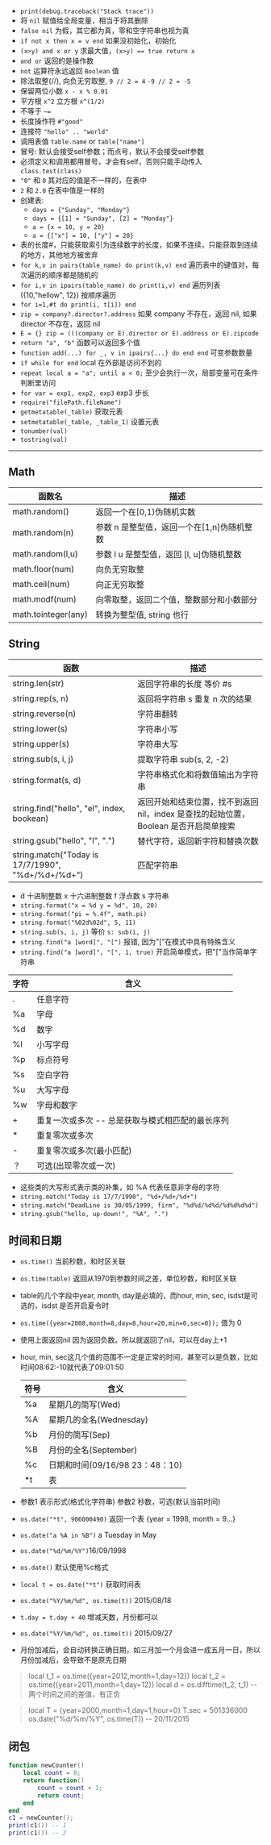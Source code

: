 * `print(debug.traceback("Stack trace"))`
* 将 `nil` 赋值给全局变量，相当于将其删除
* `false nil` 为假，其它都为真，零和空字符串也视为真
* `if not x then x = v end` 如果没初始化，初始化
* `(x>y) and x or y` 求最大值，`(x>y) == true return x`
* `and or` 返回的是操作数
* `not` 运算符永远返回 `Boolean` 值
* 除法取整(//), 向负无穷取整, `9 // 2 = 4` `-9 // 2 = -5`
* 保留两位小数 `x - x % 0.01`
* 平方根 `x^2` 立方根 `x^(1/2)`
* 不等于 `~=`
* 长度操作符 `#"good"`
* 连接符 `"hello" .. "world"`
* 调用表值 `table.name` or `table["name"]`
* 冒号: 默认会接受self参数；而点号，默认不会接受self参数
* 必须定义和调用都用冒号，才会有self，否则只能手动传入`class.test(class)`
* `"0"` 和 `0` 其对应的值是不一样的，在表中
* `2` 和 `2.0` 在表中值是一样的
* 创建表:
  * `days = {"Sunday", "Monday"}`
  * `days = {[1] = "Sunday", [2] = "Monday"}`
  * `a = {x = 10, y = 20}`
  * `a = {["x"] = 10, ["y"] = 20}`
* 表的长度#，只能获取索引为连续数字的长度，如果不连续，只能获取到连续的地方，其他地方被舍弃
* `for k,v in pairs(table_name) do print(k,v) end` 遍历表中的键值对，每次遍历的顺序都是随机的
* `for i,v in ipairs(table_name) do print(i,v) end` 遍历列表({10,"hellow", 12}) 按顺序遍历
* `for i=1,#t do print(i, t[i]) end`
* `zip = company?.director?.address` 如果 company 不存在，返回 nil, 如果 director 不存在，返回 nil
* `E = {} zip = (((company or E).director or E).address or E).zipcode`
* `return "a", "b"` 函数可以返回多个值
* `function add(...) for _, v in ipairs{...} do end end` 可变参数数量
* `if while for end`  local 在外部是访问不到的
* `repeat local a = "a"; until a < 0;` 至少会执行一次，局部变量可在条件判断里访问
* `for var = exp1, exp2, exp3`  exp3 步长
* `require("filePath.fileName")`
* `getmetatable(_table)` 获取元表
* `setmetatable(_table, _table_1)` 设置元表
* `tonumber(val)`
* `tostring(val)`

---

## Math

| 函数名              | 描述                                       |
| ------------------- | ------------------------------------------ |
| math.random()       | 返回一个在[0,1)伪随机实数                  |
| math.random(n)      | 参数 n 是整型值，返回一个在[1,n]伪随机整数 |
| math.random(l,u)    | 参数 l u 是整型值，返回 [l, u]伪随机整数   |
| math.floor(num)     | 向负无穷取整                               |
| math.ceil(num)      | 向正无穷取整                               |
| math.modf(num)      | 向零取整，返回二个值，整数部分和小数部分   |
| math.tointeger(any) | 转换为整型值, string 也行                  |

## String

| 函数                                              | 描述                                                         |
| ------------------------------------------------- | ------------------------------------------------------------ |
| string.len(str)                                   | 返回字符串的长度 等价 #s                                     |
| string.rep(s, n)                                  | 返回将字符串 s 重复 n 次的结果                               |
| string.reverse(n)                                 | 字符串翻转                                                   |
| string.lower(s)                                   | 字符串小写                                                   |
| string.upper(s)                                   | 字符串大写                                                   |
| string.sub(s, i, j)                               | 提取字符串 sub(s, 2, -2)                                     |
| string.format(s, d)                               | 字符串格式化和将数值输出为字符串                             |
| string.find("hello", "el", index, bookean)        | 返回开始和结束位置，找不到返回 nil，index 是查找的起始位置，Boolean 是否开启简单搜索 |
| string.gsub("hello", "l", ".")                    | 替代字符，返回新字符和替换次数                               |
| string.match("Today is 17/7/1990", "%d+/%d+/%d+") | 匹配字符串                                                   |

* d 十进制整数 x 十六进制整数 f 浮点数 s 字符串
* `string.format("x = %d y = %d", 10, 20)`
* `string.format("pi = %.4f", math.pi)`
* `string.format("%02d%02d", 5, 11)`
* `string.sub(s, i, j)` 等价 `s: sub(i, j)`
* `string.find("a [word]", "[")` 报错, 因为"["在模式中具有特殊含义
* `string.find("a [word]", "[", 1, true)` 开启简单模式，把"["当作简单字符串

| 字符 | 含义                                             |
| ---- | ------------------------------------------------ |
| .    | 任意字符                                         |
| %a   | 字母                                             |
| %d   | 数字                                             |
| %l   | 小写字母                                         |
| %p   | 标点符号                                         |
| %s   | 空白字符                                         |
| %u   | 大写字母                                         |
| %w   | 字母和数字                                       |
| +    | 重复一次或多次 -- 总是获取与模式相匹配的最长序列 |
| *    | 重复零次或多次                                   |
| -    | 重复零次或多次(最小匹配)                         |
| ？   | 可选(出现零次或一次)                             |

* 这些类的大写形式表示类的补集，如 %A 代表任意非字母的字符
* `string.match("Today is 17/7/1990", "%d+/%d+/%d+")`
* `string.match("DeadLine is 30/05/1999, firm", "%d%d/%d%d/%d%d%d%d")`
* `string.gsub("hello, up-down!", "%A", ".")`

## 时间和日期

* `os.time()` 当前秒数，和时区关联

* `os.time(table)` 返回从1970到参数时间之差，单位秒数，和时区关联

* table的几个字段中year, month, day是必填的，而hour, min, sec, isdst是可选的，isdst 是否开启夏令时

* `os.time({year=2008,month=8,day=8,hour=20,min=0,sec=0});` 值为 0

* 使用上面返回nil 因为返回负数。所以就返回了nil，可以在day上+1

* hour, min, sec这几个值的范围不一定是正常的时间，甚至可以是负数，比如时间08:62:-10就代表了09:01:50

  | 符号 | 含义                            |
  | ---- | ------------------------------- |
  | %a   | 星期几的简写(Wed)               |
  | %A   | 星期几的全名(Wednesday)         |
  | %b   | 月份的简写(Sep)                 |
  | %B   | 月份的全名(September)           |
  | %c   | 日期和时间(09/16/98 23：48：10) |
  | *t   | 表                              |

* 参数1 表示形式(格式化字符串) 参数2 秒数，可选(默认当前时间)

* `os.date("*t", 906000490)` 返回一个表 {year = 1998, month = 9...}

* `os.date("a %A in %B")` a Tuesday in May

* `os.date("%d/%m/%Y")`16/09/1998

* `os.date()` 默认使用%c格式

* `local t = os.date("*t")` 获取时间表

* `os.date("%Y/%m/%d", os.time(t))` 2015/08/18

* `t.day = t.day + 40` 增减天数，月份都可以

* `os.date("%Y/%m/%d", os.time(t))` 2015/09/27

* 月份加减后，会自动转换正确日期，如三月加一个月会进一成五月一日，所以月份加减后，会导致不是原先日期

> local t_1 = os.time({year=2012,month=1,day=12})
> local t_2 = os.time({year=2011,month=1,day=12})
> local d = os.difftime(t_2, t_1) -- 两个时间之间的差值，有正负

> local T = {year=2000,month=1,day=1,hour=0}
> T.sec = 501336000
> os.date("%d/%m/%Y", os.time(T)) -- 20/11/2015

## 闭包

```lua
function newCounter()
    local count = 0;
    return function()
        count = count + 1;
        return count;
    end
end
c1 = newCounter();
print(c1()) -- 1
print(c1()) -- 2
```